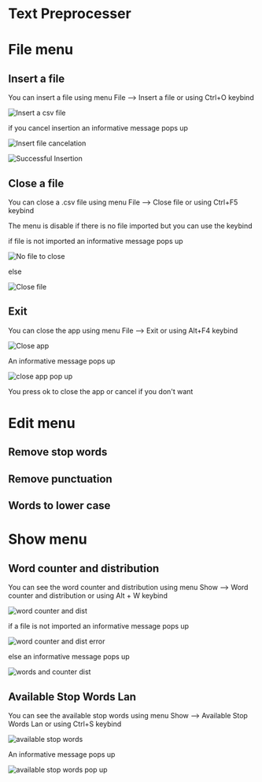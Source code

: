 # Text Preprocesser

# File menu

## Insert a file


You can insert a file using menu File --> Insert a file or using Ctrl+O keybind

<p><img src = "doc images/file/insert a file.png" title = "Insert a csv file"/></p>

if you cancel insertion an informative message pops up

<p><img src = "doc images/file/insert a file error.png" title = "Insert file cancelation"/> </p>


<p><img src = "doc images/file/successful insertion.png" title="Successful Insertion"/> </p>

## Close a file

You can close a .csv file using menu File --> Close file or using Ctrl+F5 keybind

The menu is disable if there is no file imported but you can use the keybind

if file is not imported an informative message pops up

<p><img src= "doc images/file/no file to close.png" title="No file to close"/></p>

else

<p><img src="doc images/file/close file successful.png" title="Close file"/></p>

## Exit

You can close the app using menu File --> Exit or using Alt+F4 keybind

<p><img src = "doc images/file/exit menu.png" title="Close app">

An informative message pops up

<p><img src ="doc images/file/exit menu pop up.png" title="close app pop up"/> </p>

You press ok to close the app or cancel if you don't want

# Edit menu

## Remove stop words

## Remove punctuation

## Words to lower case

# Show menu

## Word counter and distribution

You can see the word counter and distribution using menu Show --> Word counter and distribution or using Alt + W keybind

<p><img src ="doc images/show/word counter and dist.png" title="word counter and dist"/> </p>

if a file is not imported an informative message pops up

<p><img src ="doc images/show/words and d error.png" title="word counter and dist error"/> </p>

else an informative message pops up

<p><img src ="doc images/show/word and counter dist suc.png" title="words and counter dist"/> </p>

## Available Stop Words Lan

You can see the available stop words using menu Show --> Available Stop Words Lan or using Ctrl+S keybind

<p><img src ="doc images/show/av lan.png" title="available stop words"/> </p>

An informative message pops up

<p><img src ="doc images/show/av lan pop up.png" title="available stop words pop up"/> </p>